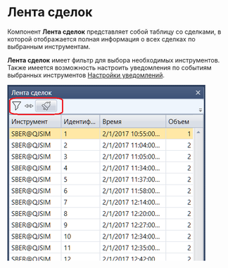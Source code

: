 # Лента сделок

Компонент **Лента сделок** представляет собой таблицу со сделками, в которой отображается полная информация о всех сделках по выбранным инструментам.

**Лента сделок** имеет фильтр для выбора необходимых инструментов. Также имеется возможность настроить уведомления по событиям выбранных инструментов [Настройки уведомлений](../../../terminal/notifications.md).

![Designer Tape Trades](../../../../images/designer_tape_trades.png)
